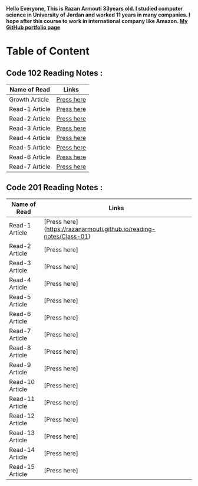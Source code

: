 **Hello Everyone, This is Razan Armouti 33years old. I studied computer science in University of Jordan and worked 11 years in many companies. I hope after this course to work in international company like Amazon. 
[My GitHub portfolio page](https://github.com/RazanArmouti)**

# Table of Content 
## **Code 102 Reading Notes :**

Name of Read | Links
------------ | -------------
 Growth Article | [Press here](https://razanarmouti.github.io/reading-notes/growthMindset)
 Read-1 Article | [Press here](https://razanarmouti.github.io/reading-notes/Read-01)
 Read-2 Article | [Press here](https://razanarmouti.github.io/reading-notes/Read-02)
 Read-3 Article | [Press here](https://razanarmouti.github.io/reading-notes/Read-03)
 Read-4 Article | [Press here](https://razanarmouti.github.io/reading-notes/Read-04)
 Read-5 Article | [Press here](https://razanarmouti.github.io/reading-notes/Read-05)
 Read-6 Article | [Press here](https://razanarmouti.github.io/reading-notes/Read-06)
 Read-7 Article | [Press here](https://razanarmouti.github.io/reading-notes/Read-07)

 ## **Code 201 Reading Notes :**

Name of Read | Links
------------ | -------------
 Read-1 Article | [Press here] (https://razanarmouti.github.io/reading-notes/Class-01) 
 Read-2 Article | [Press here]
 Read-3 Article | [Press here]
 Read-4 Article | [Press here]
 Read-5 Article | [Press here]
 Read-6 Article | [Press here]
 Read-7 Article | [Press here]
 Read-8 Article | [Press here]
 Read-9 Article | [Press here]
 Read-10 Article | [Press here]
 Read-11 Article | [Press here]
 Read-12 Article | [Press here]
 Read-13 Article | [Press here]
 Read-14 Article | [Press here]
 Read-15 Article | [Press here]


